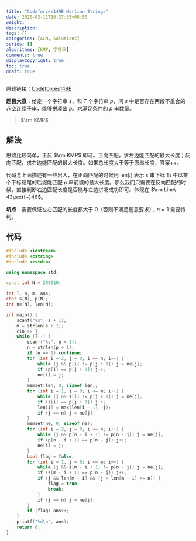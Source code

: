```yaml
---
title: "Codeforces149E Martian Strings"
date: 2020-03-11T16:27:55+08:00
weight: 
description:
tags: []
categories: [ACM, Solutions]
series: []
algorithms: [KMP, 字符串]
comments: true
displayCopyright: true
toc: true
draft: true
---
```


原题链接：[Codeforces149E](https://codeforces.com/contest/149/problem/E)

**题目大意**：给定一个字符串 $s$，和 $T$ 个字符串 $p$，问 $s$ 中是否存在两段不重合的非空连续子串，能够拼凑出 $p$。求满足条件的 $p$ 串数量。

<!--more-->

> $\rm KMP$

## 解法

思路比较简单，正反 $\rm KMP$ 即可。正向匹配，求左边能匹配的最大长度；反向匹配，求右边能匹配的最大长度。如果总长度大于等于原串长度，答案++。

代码与上面描述有一些出入，在正向匹配的时候用 $\mathrm{len}[i]$ 表示 $s$ 串下标 $1\text{~}i$ 中以某个下标结尾的后缀能匹配  $p$ 串前缀的最大长度。那么我们只需要在反向匹配的时候，直接判断右边匹配长度是否能与左边拼凑成功即可。体现在 $\rm Line\ 43\text{~}46$。

**坑点**：需要保证左右匹配的长度都大于 $0$（否则不满足题意要求）；$n=1$ 需要特判。

## 代码

```cpp
#include <iostream>
#include <cstring>
#include <cstdio>

using namespace std;

const int N = 200010;

int T, n, m, ans;
char s[N], p[N];
int ne[N], len[N];

int main() {
    scanf("%s", s + 1);
    m = strlen(s + 1);
    cin >> T;
    while (T--) {
        scanf("%s", p + 1);
        n = strlen(p + 1);
        if (n == 1) continue;
        for (int i = 2, j = 0; i <= n; i++) {
            while (j && p[i] != p[j + 1]) j = ne[j];
            if (p[i] == p[j + 1]) j++;
            ne[i] = j;
        }
        memset(len, 0, sizeof len);
        for (int i = 1, j = 0; i <= m; i++) {
            while (j && s[i] != p[j + 1]) j = ne[j];
            if (s[i] == p[j + 1]) j++;
            len[i] = max(len[i - 1], j);
            if (j == n) j = ne[j];
        }
        memset(ne, 0, sizeof ne);
        for (int i = 2, j = 0; i <= n; i++) {
            while (j && p[n - i + 1] != p[n - j]) j = ne[j];
            if (p[n - i + 1] == p[n - j]) j++;
            ne[i] = j;
        }
        bool flag = false;
        for (int i = 1, j = 0; i <= m; i++) {
            while (j && s[m - i + 1] != p[n - j]) j = ne[j];
            if (s[m - i + 1] == p[n - j]) j++;
            if (j && len[m - i] && (j + len[m - i] >= n)) {
                flag = true;
                break;
            }
            if (j == n) j = ne[j];
        }
        if (flag) ans++;
    }
    printf("%d\n", ans);
    return 0;
}
```

